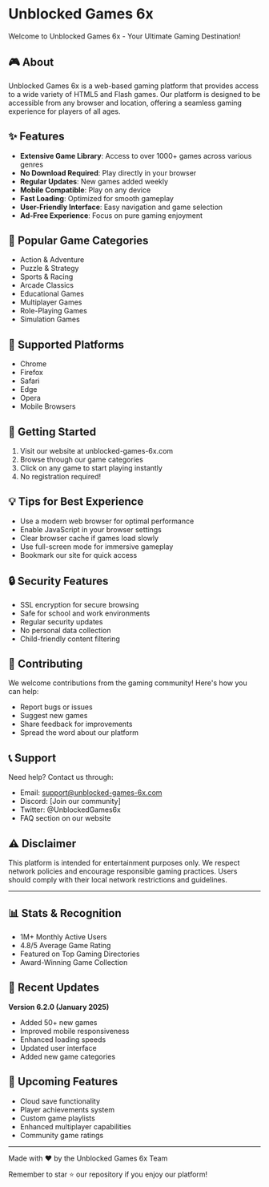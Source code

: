 # Unblocked Games 6x

Welcome to Unblocked Games 6x - Your Ultimate Gaming Destination!

## 🎮 About

Unblocked Games 6x is a web-based gaming platform that provides access to a wide variety of HTML5 and Flash games. Our platform is designed to be accessible from any browser and location, offering a seamless gaming experience for players of all ages.

## ✨ Features

- **Extensive Game Library**: Access to over 1000+ games across various genres
- **No Download Required**: Play directly in your browser
- **Regular Updates**: New games added weekly
- **Mobile Compatible**: Play on any device
- **Fast Loading**: Optimized for smooth gameplay
- **User-Friendly Interface**: Easy navigation and game selection
- **Ad-Free Experience**: Focus on pure gaming enjoyment

## 🎯 Popular Game Categories

- Action & Adventure
- Puzzle & Strategy
- Sports & Racing
- Arcade Classics
- Educational Games
- Multiplayer Games
- Role-Playing Games
- Simulation Games

## 📱 Supported Platforms

- Chrome
- Firefox
- Safari
- Edge
- Opera
- Mobile Browsers

## 🚀 Getting Started

1. Visit our website at unblocked-games-6x.com
2. Browse through our game categories
3. Click on any game to start playing instantly
4. No registration required!

## 💡 Tips for Best Experience

- Use a modern web browser for optimal performance
- Enable JavaScript in your browser settings
- Clear browser cache if games load slowly
- Use full-screen mode for immersive gameplay
- Bookmark our site for quick access

## 🔒 Security Features

- SSL encryption for secure browsing
- Safe for school and work environments
- Regular security updates
- No personal data collection
- Child-friendly content filtering

## 🤝 Contributing

We welcome contributions from the gaming community! Here's how you can help:

- Report bugs or issues
- Suggest new games
- Share feedback for improvements
- Spread the word about our platform

## 📞 Support

Need help? Contact us through:

- Email: support@unblocked-games-6x.com
- Discord: [Join our community]
- Twitter: @UnblockedGames6x
- FAQ section on our website

## ⚠️ Disclaimer

This platform is intended for entertainment purposes only. We respect network policies and encourage responsible gaming practices. Users should comply with their local network restrictions and guidelines.

---

## 📊 Stats & Recognition

- 1M+ Monthly Active Users
- 4.8/5 Average Game Rating
- Featured on Top Gaming Directories
- Award-Winning Game Collection

## 🔄 Recent Updates

**Version 6.2.0 (January 2025)**
- Added 50+ new games
- Improved mobile responsiveness
- Enhanced loading speeds
- Updated user interface
- Added new game categories

## 🎯 Upcoming Features

- Cloud save functionality
- Player achievements system
- Custom game playlists
- Enhanced multiplayer capabilities
- Community game ratings

---

Made with ❤️ by the Unblocked Games 6x Team

Remember to star ⭐ our repository if you enjoy our platform!
